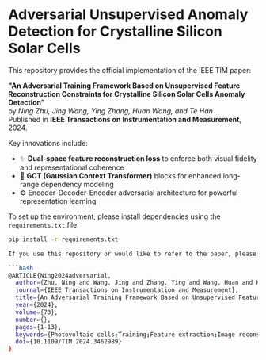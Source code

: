 # Adversarial Unsupervised Anomaly Detection for Crystalline Silicon Solar Cells

This repository provides the official implementation of the IEEE TIM paper:

**"An Adversarial Training Framework Based on Unsupervised Feature Reconstruction Constraints for Crystalline Silicon Solar Cells Anomaly Detection"**  
by *Ning Zhu, Jing Wang, Ying Zhang, Huan Wang, and Te Han*  
Published in **IEEE Transactions on Instrumentation and Measurement**, 2024.

Key innovations include:
- ✨ **Dual-space feature reconstruction loss** to enforce both visual fidelity and representational coherence
- 📐 **GCT (Gaussian Context Transformer)** blocks for enhanced long-range dependency modeling
- ⚙️ Encoder-Decoder-Encoder adversarial architecture for powerful representation learning

To set up the environment, please install dependencies using the `requirements.txt` file:

```bash
pip install -r requirements.txt

If you use this repository or would like to refer to the paper, please use the following:

```bash
@ARTICLE{Ning2024adversarial, 
  author={Zhu, Ning and Wang, Jing and Zhang, Ying and Wang, Huan and Han, Te},
  journal={IEEE Transactions on Instrumentation and Measurement}, 
  title={An Adversarial Training Framework Based on Unsupervised Feature Reconstruction Constraints for Crystalline Silicon Solar Cells Anomaly Detection}, 
  year={2024},
  volume={73},
  number={},
  pages={1-13},
  keywords={Photovoltaic cells;Training;Feature extraction;Image reconstruction;Silicon;Anomaly detection;Inspection;Anomaly detection;electroluminescence (EL) imaging;generative adversarial networks (GANs);unsupervised learning},
  doi={10.1109/TIM.2024.3462989}
}
